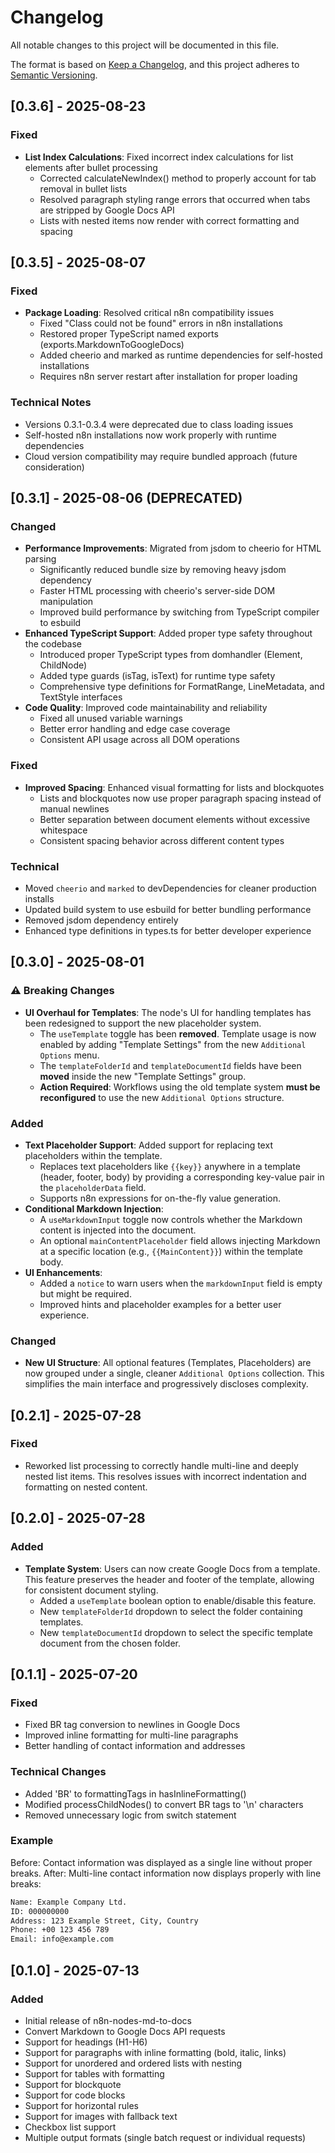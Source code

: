 # Changelog

All notable changes to this project will be documented in this file.

The format is based on [Keep a Changelog](https://keepachangelog.com/en/1.0.0/),
and this project adheres to [Semantic Versioning](https://semver.org/spec/v2.0.0.html).

## [0.3.6] - 2025-08-23

### Fixed

- **List Index Calculations**: Fixed incorrect index calculations for list elements after bullet processing
  - Corrected calculateNewIndex() method to properly account for tab removal in bullet lists
  - Resolved paragraph styling range errors that occurred when tabs are stripped by Google Docs API
  - Lists with nested items now render with correct formatting and spacing

## [0.3.5] - 2025-08-07

### Fixed

- **Package Loading**: Resolved critical n8n compatibility issues
  - Fixed "Class could not be found" errors in n8n installations
  - Restored proper TypeScript named exports (exports.MarkdownToGoogleDocs)
  - Added cheerio and marked as runtime dependencies for self-hosted installations
  - Requires n8n server restart after installation for proper loading

### Technical Notes

- Versions 0.3.1-0.3.4 were deprecated due to class loading issues
- Self-hosted n8n installations now work properly with runtime dependencies
- Cloud version compatibility may require bundled approach (future consideration)

## [0.3.1] - 2025-08-06 (DEPRECATED)

### Changed

- **Performance Improvements**: Migrated from jsdom to cheerio for HTML parsing
  - Significantly reduced bundle size by removing heavy jsdom dependency
  - Faster HTML processing with cheerio's server-side DOM manipulation
  - Improved build performance by switching from TypeScript compiler to esbuild
- **Enhanced TypeScript Support**: Added proper type safety throughout the codebase
  - Introduced proper TypeScript types from domhandler (Element, ChildNode)
  - Added type guards (isTag, isText) for runtime type safety
  - Comprehensive type definitions for FormatRange, LineMetadata, and TextStyle interfaces
- **Code Quality**: Improved code maintainability and reliability
  - Fixed all unused variable warnings
  - Better error handling and edge case coverage
  - Consistent API usage across all DOM operations

### Fixed

- **Improved Spacing**: Enhanced visual formatting for lists and blockquotes
  - Lists and blockquotes now use proper paragraph spacing instead of manual newlines
  - Better separation between document elements without excessive whitespace
  - Consistent spacing behavior across different content types

### Technical

- Moved `cheerio` and `marked` to devDependencies for cleaner production installs
- Updated build system to use esbuild for better bundling performance
- Removed jsdom dependency entirely
- Enhanced type definitions in types.ts for better developer experience

## [0.3.0] - 2025-08-01

### ⚠️ Breaking Changes

- **UI Overhaul for Templates**: The node's UI for handling templates has been redesigned to support the new placeholder system.
  - The `useTemplate` toggle has been **removed**. Template usage is now enabled by adding "Template Settings" from the new `Additional Options` menu.
  - The `templateFolderId` and `templateDocumentId` fields have been **moved** inside the new "Template Settings" group.
  - **Action Required**: Workflows using the old template system **must be reconfigured** to use the new `Additional Options` structure.

### Added

- **Text Placeholder Support**: Added support for replacing text placeholders within the template.
  - Replaces text placeholders like `{{key}}` anywhere in a template (header, footer, body) by providing a corresponding key-value pair in the `placeholderData` field.
  - Supports n8n expressions for on-the-fly value generation.
- **Conditional Markdown Injection**:
  - A `useMarkdownInput` toggle now controls whether the Markdown content is injected into the document.
  - An optional `mainContentPlaceholder` field allows injecting Markdown at a specific location (e.g., `{{MainContent}}`) within the template body.
- **UI Enhancements**:
  - Added a `notice` to warn users when the `markdownInput` field is empty but might be required.
  - Improved hints and placeholder examples for a better user experience.

### Changed

- **New UI Structure**: All optional features (Templates, Placeholders) are now grouped under a single, cleaner `Additional Options` collection. This simplifies the main interface and progressively discloses complexity.

## [0.2.1] - 2025-07-28

### Fixed

- Reworked list processing to correctly handle multi-line and deeply nested list items. This resolves issues with incorrect indentation and formatting on nested content.

## [0.2.0] - 2025-07-28
<!-- markdownlint-disable MD024 -->
### Added

- **Template System**: Users can now create Google Docs from a template. This feature preserves the header and footer of the template, allowing for consistent document styling.
  - Added a `useTemplate` boolean option to enable/disable this feature.
  - New `templateFolderId` dropdown to select the folder containing templates.
  - New `templateDocumentId` dropdown to select the specific template document from the chosen folder.

## [0.1.1] - 2025-07-20
<!-- markdownlint-disable MD024 -->
### Fixed

- Fixed BR tag conversion to newlines in Google Docs
- Improved inline formatting for multi-line paragraphs
- Better handling of contact information and addresses

### Technical Changes

- Added 'BR' to formattingTags in hasInlineFormatting()
- Modified processChildNodes() to convert BR tags to '\n' characters
- Removed unnecessary logic from switch statement

### Example

Before: Contact information was displayed as a single line without proper breaks.
After: Multi-line contact information now displays properly with line breaks:

```txt
Name: Example Company Ltd.
ID: 000000000
Address: 123 Example Street, City, Country
Phone: +00 123 456 789
Email: info@example.com
```

## [0.1.0] - 2025-07-13

### Added

- Initial release of n8n-nodes-md-to-docs
- Convert Markdown to Google Docs API requests
- Support for headings (H1-H6)
- Support for paragraphs with inline formatting (bold, italic, links)
- Support for unordered and ordered lists with nesting
- Support for tables with formatting
- Support for blockquote
- Support for code blocks
- Support for horizontal rules
- Support for images with fallback text
- Checkbox list support
- Multiple output formats (single batch request or individual requests)
